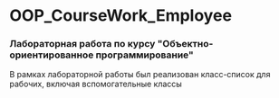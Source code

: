 # OOP_CourseWork_Employee

### Лабораторная работа по курсу "Объектно-ориентированное программирование"

В рамках лабораторной работы был реализован класс-список для рабочих, включая вспомогательные классы
